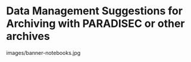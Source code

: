 # Data Management Suggestions for Archiving with PARADISEC or other archives

images/banner-notebooks.jpg
